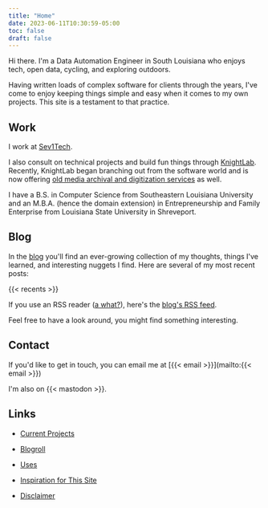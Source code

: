 ```yaml
---
title: "Home"
date: 2023-06-11T10:30:59-05:00
toc: false
draft: false
---
```


Hi there. I'm a Data Automation Engineer in South Louisiana who enjoys tech, open data, cycling, and exploring outdoors.

Having written loads of complex software for clients through the years, I've come to enjoy keeping things simple and easy when it comes to my own projects. This site is a testament to that practice.

## Work

I work at [Sev1Tech](https://sev1tech.com).

I also consult on technical projects and build fun things through [KnightLab](https://knightlab.co). Recently, KnightLab began branching out from the software world and is now offering [old media archival and digitization services](https://knightlab.film) as well.

I have a B.S. in Computer Science from Southeastern Louisiana University and an M.B.A. (hence the domain extension) in Entrepreneurship and Family Enterprise from Louisiana State University in Shreveport.

## Blog

In the [blog](/blog/) you'll find an ever-growing collection of my thoughts, things I've learned, and interesting nuggets I find. Here are several of my most recent posts:

{{< recents >}}

If you use an RSS reader ([a what?](https://aboutfeeds.com/)), here's the [blog's RSS feed](/blog/index.xml).

Feel free to have a look around, you might find something interesting.

## Contact

If you'd like to get in touch, you can email me at [{{< email >}}](mailto:{{< email >}})

I'm also on {{< mastodon >}}.

## Links

- [Current Projects](/projects/)

- [Blogroll](/blogroll/)

- [Uses](/tools/)

- [Inspiration for This Site](/inspiration/)

- [Disclaimer](/disclaimer/)